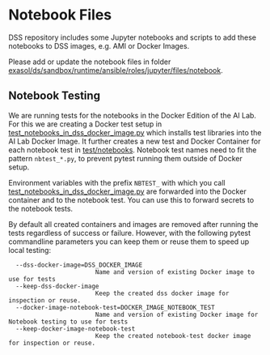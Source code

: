 # Notebook Files

DSS repository includes some Jupyter notebooks and scripts to add these notebooks to DSS images, e.g. AMI or Docker Images.

Please add or update the notebook files in folder [exasol/ds/sandbox/runtime/ansible/roles/jupyter/files/notebook](../../exasol/ds/sandbox/runtime/ansible/roles/jupyter/files/notebook).

## Notebook Testing

We are running tests for the notebooks in the Docker Edition of the AI Lab. For this we are creating a Docker test setup in 
[test_notebooks_in_dss_docker_image.py](../../test/integration/test_notebooks_in_dss_docker_image.py) which installs test libraries into the AI Lab Docker Image.
It further creates a new test and Docker Container for each notebook test in [test/notebooks](../../test/notebooks). 
Notebook test names need to fit the pattern `nbtest_*.py`, to prevent pytest running them outside of Docker setup.

Environment variables with the prefix `NBTEST_` with which you call
[test_notebooks_in_dss_docker_image.py](../../test/integration/test_notebooks_in_dss_docker_image.py) are forwarded 
into the Docker container and to the notebook test. You can use this to forward secrets to the notebook tests.

By default all created containers and images are removed after running the tests regardless of success or failure.
However, with the following pytest commandline parameters you can keep them or reuse them to speed up local testing:

```
  --dss-docker-image=DSS_DOCKER_IMAGE
                        Name and version of existing Docker image to use for tests
  --keep-dss-docker-image
                        Keep the created dss docker image for inspection or reuse.
  --docker-image-notebook-test=DOCKER_IMAGE_NOTEBOOK_TEST
                        Name and version of existing Docker image for Notebook testing to use for tests
  --keep-docker-image-notebook-test
                        Keep the created notebook-test docker image for inspection or reuse.
```